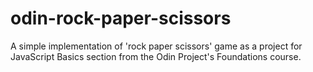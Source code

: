 # odin-rock-paper-scissors
A simple implementation of 'rock paper scissors' game as a project for JavaScript Basics section from the Odin Project's Foundations course.
